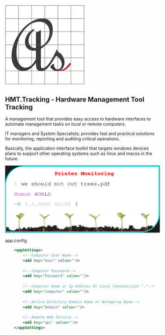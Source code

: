 # ![Logo](media/favicon.png)

## HMT.Tracking - Hardware Management Tool Tracking

A management tool that provides easy access to hardware interfaces to automate management tasks on local or remote computers.

IT managers and System Specialists; provides fast and practical solutions for monitoring, reporting and auditing critical operations.

Basically, the application interface toolkit that targets windows devices plans to support other operating systems such as linux and macos in the future.

![alt text](media/HMT.Windows.Desktop.Tracking.png "Hardware Management Tool Windows Desktop Tracking")

app.config

```xml
    <appSettings>
        <!--Computer User Name-->
        <add key="User" value=""/>

        <!--Computer Password-->
        <add key="Password" value=""/>

        <!--Computer Name or Ip Address Or Local Connetection "."-->
        <add key="Computer" value=""/>

        <!--Active Directory Domain Name or Workgorup Name-->
        <add key="Domain" value=""/>

        <!--Remote Web Service-->
        <add key="api" value=""/>
    </appSettings>
```